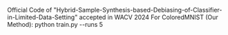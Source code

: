 Official Code of "Hybrid-Sample-Synthesis-based-Debiasing-of-Classifier-in-Limited-Data-Setting" accepted in WACV 2024
For ColoredMNIST (Our Method): python train.py --runs 5
